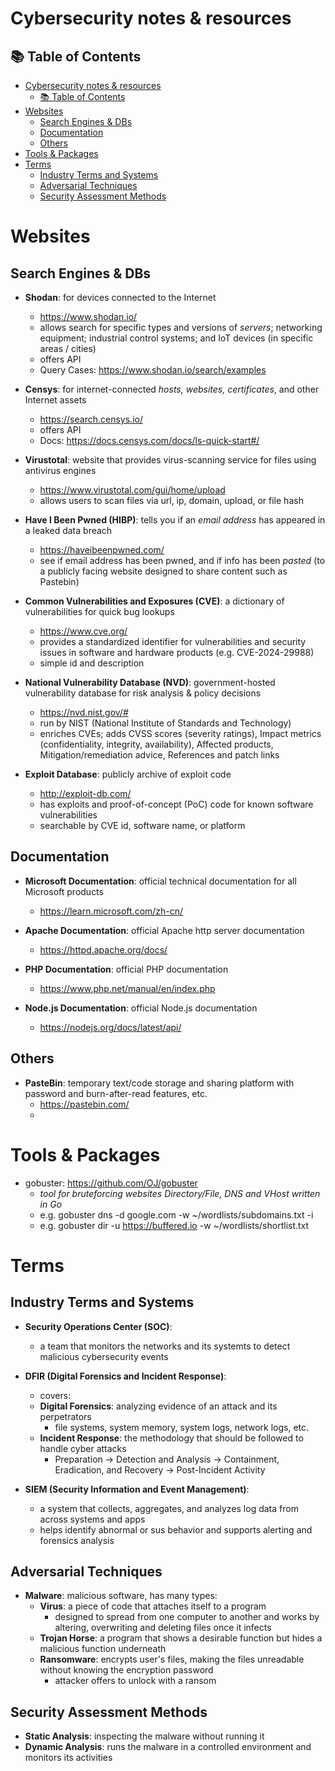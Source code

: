 # Cybersecurity notes & resources
## 📚 Table of Contents

- [Cybersecurity notes \& resources](#cybersecurity-notes--resources)
  - [📚 Table of Contents](#-table-of-contents)
- [Websites](#websites)
  - [Search Engines \& DBs](#search-engines--dbs)
  - [Documentation](#documentation)
  - [Others](#others)
- [Tools \& Packages](#tools--packages)
- [Terms](#terms)
  - [Industry Terms and Systems](#industry-terms-and-systems)
  - [Adversarial Techniques](#adversarial-techniques)
  - [Security Assessment Methods](#security-assessment-methods)

# Websites

## Search Engines & DBs

- **Shodan**: for devices connected to the Internet
    - https://www.shodan.io/
    - allows search for specific types and versions of *servers*; networking equipment; industrial control systems; and IoT devices (in specific areas / cities)
    - offers API
    - Query Cases: https://www.shodan.io/search/examples

- **Censys**: for internet-connected *hosts, websites, certificates*, and other Internet assets
    - https://search.censys.io/
    - offers API
    - Docs: https://docs.censys.com/docs/ls-quick-start#/

- **Virustotal**: website that provides virus-scanning service for files using antivirus engines
    - https://www.virustotal.com/gui/home/upload
    - allows users to scan files via url, ip, domain, upload, or file hash

- **Have I Been Pwned (HIBP)**: tells you if an *email address* has appeared in a leaked data breach
    - https://haveibeenpwned.com/
    - see if email address has been pwned, and if info has been *pasted* (to a publicly facing website designed to share content such as Pastebin)

- **Common Vulnerabilities and Exposures (CVE)**:  a dictionary of vulnerabilities for quick bug lookups
    - https://www.cve.org/
    - provides a standardized identifier for vulnerabilities and security issues in software and hardware products (e.g. CVE-2024-29988)
    - simple id and description

- **National Vulnerability Database (NVD)**: government-hosted vulnerability database for risk analysis & policy decisions
    - https://nvd.nist.gov/#
    - run by NIST (National Institute of Standards and Technology)
    - enriches CVEs; adds CVSS scores (severity ratings), Impact metrics (confidentiality, integrity, availability), Affected products, Mitigation/remediation advice, References and patch links

- **Exploit Database**: publicly archive of exploit code
    - http://exploit-db.com/
    - has exploits and proof-of-concept (PoC) code for known software vulnerabilities
    - searchable by CVE id, software name, or platform

## Documentation

- **Microsoft Documentation**: official technical documentation for all Microsoft products
    - https://learn.microsoft.com/zh-cn/

- **Apache Documentation**: official Apache http server documentation
    - https://httpd.apache.org/docs/

- **PHP Documentation**: official PHP documentation
    - https://www.php.net/manual/en/index.php

- **Node.js Documentation**: official Node.js documentation
    - https://nodejs.org/docs/latest/api/


## Others

- **PasteBin**: temporary text/code storage and sharing platform with password and burn-after-read features, etc.
    - https://pastebin.com/
    - 

# Tools & Packages

- gobuster: https://github.com/OJ/gobuster
    - *tool for bruteforcing websites Directory/File, DNS and VHost written in Go*
    - e.g.          gobuster dns -d google.com -w ~/wordlists/subdomains.txt -i
    - e.g.          gobuster dir -u https://buffered.io -w ~/wordlists/shortlist.txt

# Terms

## Industry Terms and Systems

- **Security Operations Center (SOC)**: 
    - a team that monitors the networks and its systemts to detect malicious cybersecurity events

- **DFIR (Digital Forensics and Incident Response)**:
    - covers:
    - **Digital Forensics**: analyzing evidence of an attack and its perpetrators
      - file systems, system memory, system logs, network logs, etc.
    - **Incident Response**: the methodology that should be followed to handle cyber attacks
      - Preparation -> Detection and Analysis -> Containment, Eradication, and Recovery -> Post-Incident Activity

- **SIEM (Security Information and Event Management)**:
  - a system that collects, aggregates, and analyzes log data from across systems and apps
  - helps identify abnormal or sus behavior and supports alerting and forensics analysis
    

## Adversarial Techniques

- **Malware**: malicious software, has many types:
  - **Virus**: a piece of code that attaches itself to a program
    - designed to spread from one computer to another and works by altering, overwriting and deleting files once it infects
  - **Trojan Horse**: a program that shows a desirable function but hides a malicious function underneath
  - **Ransomware**: encrypts user's files, making the files unreadable without knowing the encryption password
    - attacker offers to unlock with a ransom
  
## Security Assessment Methods

- **Static Analysis**: inspecting the malware without running it
- **Dynamic Analysis**: runs the malware in a controlled environment and monitors its activities